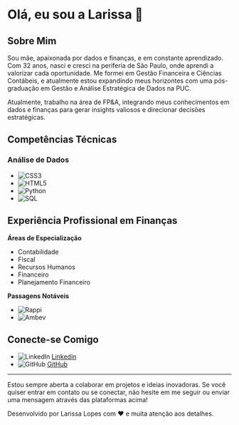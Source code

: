 # Olá, eu sou a Larissa 👋

## Sobre Mim
Sou mãe, apaixonada por dados e finanças, e em constante aprendizado. Com 32 anos, nasci e cresci na periferia de São Paulo, onde aprendi a valorizar cada oportunidade. Me formei em Gestão Financeira e Ciências Contábeis, e atualmente estou expandindo meus horizontes com uma pós-graduação em Gestão e Análise Estratégica de Dados na PUC.

Atualmente, trabalho na área de FP&A, integrando meus conhecimentos em dados e finanças para gerar insights valiosos e direcionar decisões estratégicas.

## Competências Técnicas

### Análise de Dados
- ![CSS3](https://img.shields.io/badge/CSS3-1572B6?style=for-the-badge&logo=css3&logoColor=white) 
- ![HTML5](https://img.shields.io/badge/HTML5-E34F26?style=for-the-badge&logo=html5&logoColor=white) 
- ![Python](https://img.shields.io/badge/Python-3776AB?style=for-the-badge&logo=python&logoColor=white) 
- ![SQL](https://img.shields.io/badge/SQL-4479A1?style=for-the-badge&logo=sql&logoColor=white) 

## Experiência Profissional em Finanças

**Áreas de Especialização**
- Contabilidade
- Fiscal
- Recursos Humanos
- Financeiro
- Planejamento Financeiro

**Passagens Notáveis**
- ![Rappi](https://img.shields.io/badge/Rappi-EE4D2D?style=for-the-badge&logo=rappi&logoColor=white) 
- ![Ambev](https://img.shields.io/badge/Ambev-FCC00F?style=for-the-badge&logo=ambev&logoColor=white) 

## Conecte-se Comigo

- ![LinkedIn](https://img.shields.io/badge/LinkedIn-0077B5?style=for-the-badge&logo=linkedin&logoColor=white) [Linkedin](https://www.linkedin.com/in/larissa-lopes-30a23714b/)
- ![GitHub](https://img.shields.io/badge/GitHub-100000?style=for-the-badge&logo=github&logoColor=white) [GitHub](https://github.com/Larisloppes)

---

Estou sempre aberta a colaborar em projetos e ideias inovadoras. Se você quiser entrar em contato ou se conectar, não hesite em me seguir ou enviar uma mensagem através das plataformas acima!


Desenvolvido por Larissa Lopes com ❤️ e muita atenção aos detalhes.
